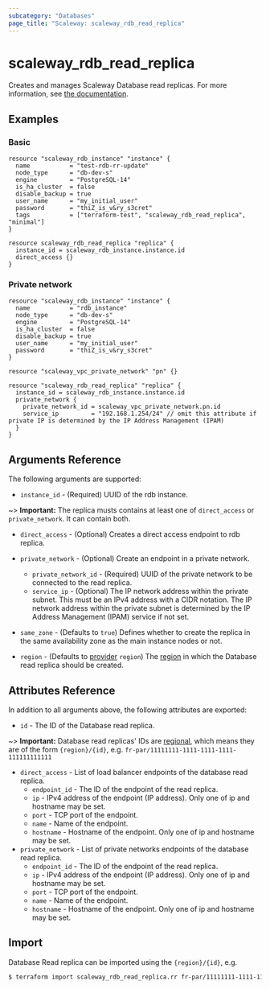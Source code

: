 ```yaml
---
subcategory: "Databases"
page_title: "Scaleway: scaleway_rdb_read_replica"
---
```


# scaleway_rdb_read_replica

Creates and manages Scaleway Database read replicas.
For more information, see [the documentation](https://developers.scaleway.com/en/products/rdb/api).

## Examples

### Basic

```hcl
resource "scaleway_rdb_instance" "instance" {
  name           = "test-rdb-rr-update"
  node_type      = "db-dev-s"
  engine         = "PostgreSQL-14"
  is_ha_cluster  = false
  disable_backup = true
  user_name      = "my_initial_user"
  password       = "thiZ_is_v&ry_s3cret"
  tags           = ["terraform-test", "scaleway_rdb_read_replica", "minimal"]
}

resource scaleway_rdb_read_replica "replica" {
  instance_id = scaleway_rdb_instance.instance.id
  direct_access {}
}
```

### Private network

```hcl
resource "scaleway_rdb_instance" "instance" {
  name           = "rdb_instance"
  node_type      = "db-dev-s"
  engine         = "PostgreSQL-14"
  is_ha_cluster  = false
  disable_backup = true
  user_name      = "my_initial_user"
  password       = "thiZ_is_v&ry_s3cret"
}

resource "scaleway_vpc_private_network" "pn" {}

resource "scaleway_rdb_read_replica" "replica" {
  instance_id = scaleway_rdb_instance.instance.id
  private_network {
    private_network_id = scaleway_vpc_private_network.pn.id
    service_ip         = "192.168.1.254/24" // omit this attribute if private IP is determined by the IP Address Management (IPAM)
  }
}
```

## Arguments Reference

The following arguments are supported:

- `instance_id` - (Required) UUID of the rdb instance.

~> **Important:** The replica musts contains at least one of `direct_access` or `private_network`. It can contain both.

- `direct_access` - (Optional) Creates a direct access endpoint to rdb replica.

- `private_network` - (Optional) Create an endpoint in a private network.
    - `private_network_id` - (Required) UUID of the private network to be connected to the read replica.
    - `service_ip` - (Optional) The IP network address within the private subnet. This must be an IPv4 address with a
      CIDR notation. The IP network address within the private subnet is determined by the IP Address Management (IPAM)
      service if not set.

- `same_zone` - (Defaults to `true`) Defines whether to create the replica in the same availability zone as the main instance nodes or not.

- `region` - (Defaults to [provider](../index.md#arguments-reference) `region`) The [region](../guides/regions_and_zones.md#regions)
  in which the Database read replica should be created.

## Attributes Reference

In addition to all arguments above, the following attributes are exported:

- `id` - The ID of the Database read replica.

~> **Important:** Database read replicas' IDs are [regional](../guides/regions_and_zones.md#resource-ids), which means
they are of the form `{region}/{id}`, e.g. `fr-par/11111111-1111-1111-1111-111111111111`

- `direct_access` - List of load balancer endpoints of the database read replica.
    - `endpoint_id` - The ID of the endpoint of the read replica.
    - `ip` - IPv4 address of the endpoint (IP address). Only one of ip and hostname may be set.
    - `port` - TCP port of the endpoint.
    - `name` - Name of the endpoint.
    - `hostname` - Hostname of the endpoint. Only one of ip and hostname may be set.
- `private_network` - List of private networks endpoints of the database read replica.
    - `endpoint_id` - The ID of the endpoint of the read replica.
    - `ip` - IPv4 address of the endpoint (IP address). Only one of ip and hostname may be set.
    - `port` - TCP port of the endpoint.
    - `name` - Name of the endpoint.
    - `hostname` - Hostname of the endpoint. Only one of ip and hostname may be set.

## Import

Database Read replica can be imported using the `{region}/{id}`, e.g.

```bash
$ terraform import scaleway_rdb_read_replica.rr fr-par/11111111-1111-1111-1111-111111111111
```
